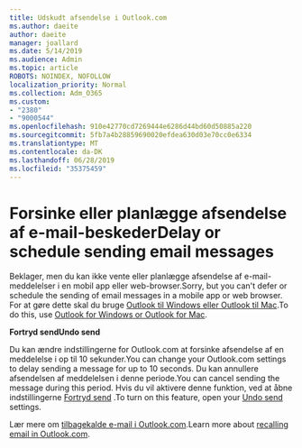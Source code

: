```yaml
---
title: Udskudt afsendelse i Outlook.com
ms.author: daeite
author: daeite
manager: joallard
ms.date: 5/14/2019
ms.audience: Admin
ms.topic: article
ROBOTS: NOINDEX, NOFOLLOW
localization_priority: Normal
ms.collection: Adm_O365
ms.custom:
- "2380"
- "9000544"
ms.openlocfilehash: 910e42770cd7269444e6286d44bd60d50885a220
ms.sourcegitcommit: 5fb7a4b28859690020efdea630d03e70cc0e6334
ms.translationtype: MT
ms.contentlocale: da-DK
ms.lasthandoff: 06/28/2019
ms.locfileid: "35375459"
---
```

# <a name="delay-or-schedule-sending-email-messages"></a><span data-ttu-id="d4c78-102">Forsinke eller planlægge afsendelse af e-mail-beskeder</span><span class="sxs-lookup"><span data-stu-id="d4c78-102">Delay or schedule sending email messages</span></span>

<span data-ttu-id="d4c78-103">Beklager, men du kan ikke vente eller planlægge afsendelse af e-mail-meddelelser i en mobil app eller web-browser.</span><span class="sxs-lookup"><span data-stu-id="d4c78-103">Sorry, but you can't defer or schedule the sending of email messages in a mobile app or web browser.</span></span> <span data-ttu-id="d4c78-104">For at gøre dette skal du bruge [Outlook til Windows eller Outlook til Mac](https://products.office.com/outlook/email-and-calendar-software-microsoft-outlook).</span><span class="sxs-lookup"><span data-stu-id="d4c78-104">To do this, use [Outlook for Windows or Outlook for Mac](https://products.office.com/outlook/email-and-calendar-software-microsoft-outlook).</span></span>

<span data-ttu-id="d4c78-105">**Fortryd send**</span><span class="sxs-lookup"><span data-stu-id="d4c78-105">**Undo send**</span></span>

<span data-ttu-id="d4c78-106">Du kan ændre indstillingerne for Outlook.com at forsinke afsendelse af en meddelelse i op til 10 sekunder.</span><span class="sxs-lookup"><span data-stu-id="d4c78-106">You can change your Outlook.com settings to delay sending a message for up to 10 seconds.</span></span> <span data-ttu-id="d4c78-107">Du kan annullere afsendelsen af meddelelsen i denne periode.</span><span class="sxs-lookup"><span data-stu-id="d4c78-107">You can cancel sending the message during this period.</span></span> <span data-ttu-id="d4c78-108">Hvis du vil aktivere denne funktion, ved at åbne indstillingerne [Fortryd send](https://outlook.live.com/mail/options/mail/messageContent/undoSend) .</span><span class="sxs-lookup"><span data-stu-id="d4c78-108">To turn on this feature, open your [Undo send](https://outlook.live.com/mail/options/mail/messageContent/undoSend) settings.</span></span>

<span data-ttu-id="d4c78-109">Lær mere om [tilbagekalde e-mail i Outlook.com](https://support.office.com/article/c069ddde-5282-4085-8f4c-d7b133324f8a).</span><span class="sxs-lookup"><span data-stu-id="d4c78-109">Learn more about [recalling email in Outlook.com](https://support.office.com/article/c069ddde-5282-4085-8f4c-d7b133324f8a).</span></span>